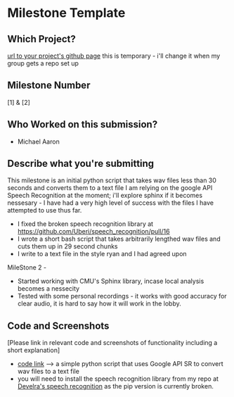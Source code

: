 # Milestone Template

## Which Project?
[url to your project's github page](https://github.com/develra/Hackathon_Final)
this is temporary - i'll change it when my group gets a repo set up

## Milestone Number
[1] & [2]

## Who Worked on this submission?
* Michael Aaron

## Describe what you're submitting
This milestone is an initial python script that takes wav files less than 30 seconds and converts them to a text file
I am relying on the google API Speech Recognition at the moment; i'll explore sphinx if it becomes nessesary - I have
had a very high level of success with the files I have attempted to use thus far.
* I fixed the broken speech recognition library at https://github.com/Uberi/speech_recognition/pull/16
* I wrote a short bash script that takes arbitrarily lengthed wav files and cuts them up in 29 second chunks
* I write to a text file in the style ryan and I had agreed upon

MileStone 2 - 
* Started working with CMU's Sphinx library, incase local analysis becomes a nessecity
* Tested with some personal recordings - it works with good accuracy for clear audio, it is hard to say
how it will work in the lobby.


## Code and Screenshots
[Please link in relevant code and screenshots of functionality including a short explanation]
* [code link](https://github.com/develra/Hackathon_Final/blob/master/wav2text_initial.py) --> a simple python script that uses Google API SR to convert wav files to a text file
* you will need to install the speech recognition library from my repo at
[Develra's speech recognition](https://github.com/develra/speech_recognition) as the pip version is currently broken.  
